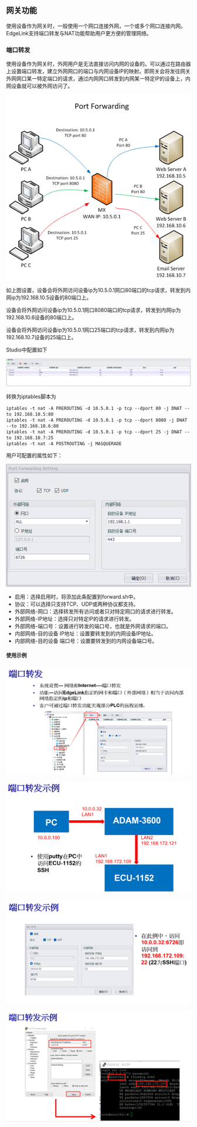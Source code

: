 ## 网关功能

使用设备作为网关时，一般使用一个网口连接外网，一个或多个网口连接内网。EdgeLink支持端口转发与NAT功能帮助用户更方便的管理网络。

### 端口转发

使用设备作为网关时，外网用户是无法直接访问内网的设备的。可以通过在路由器上设置端口转发，建立外网网口的端口与内网设备IP的映射。即网关会将发往网关外网网口某一特定端口的请求，通过内网网口转发到内网某一特定IP的设备上，内网设备就可以被外网访问了。

![](port_forward_view.png)



如上图设置，设备会将外网访问设备ip为10.5.0.1网口80端口的tcp请求，转发到内网ip为192.168.10.5设备的80端口上。

设备会将外网访问设备ip为10.5.0.1网口8080端口的tcp请求，转发到内网ip为192.168.10.6设备的80端口上。

设备会将外网访问设备ip为10.5.0.1网口25端口的tcp请求，转发到内网ip为192.168.10.7设备的25端口上。

Studio中配置如下

![](port_forward.png)

转换为iptables脚本为

	iptables -t nat -A PREROUTING -d 10.5.0.1 -p tcp --dport 80 -j DNAT --to 192.168.10.5:80
	iptables -t nat -A PREROUTING -d 10.5.0.1 -p tcp --dport 8080 -j DNAT --to 192.168.10.6:80
	iptables -t nat -A PREROUTING -d 10.5.0.1 -p tcp --dport 25 -j DNAT --to 192.168.10.7:25
	iptables -t nat -A POSTROUTING -j MASQUERADE

用户可配置的属性如下：

![](port_forward_edit.png)

- 启用：选择启用时，将添加此条配置到forward.sh中。
- 协议：可以选择只支持TCP、UDP或两种协议都支持。
- 外部网络-网口：选择转发所有访问或者只对特定网口的请求进行转发。
- 外部网络-IP地址：选择只对特定IP的请求进行转发。
- 外部网络-端口号：设置进行转发的端口号，也就是外网请求的端口。
- 内部网络-目的设备 IP地址：设置要转发到的内网设备IP地址。
- 内部网络-目的设备 端口号：设置要转发到的内网设备端口号。

#### 使用示例

![](PF001.png)

![](PF002.png)

![](PF003.png)

![](PF004.png)

